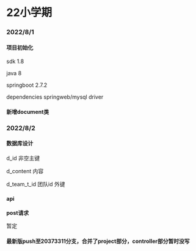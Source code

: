 # 22小学期
### 2022/8/1
#### 项目初始化

sdk 1.8

java 8

springboot 2.7.2

dependencies springweb/mysql driver

#### 新增document类

### 2022/8/2

#### 数据库设计

d_id 非空主键

d_content 内容

d_team_t_id 团队id 外键

#### api
**post请求**

暂定

#### 最新版push至20373311分支，合并了project部分，controller部分暂时没写